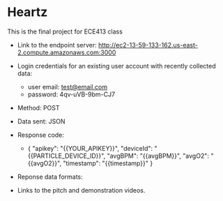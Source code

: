 # Heartz 

This is the final project for ECE413 class

- Link to the endpoint server: http://ec2-13-59-133-162.us-east-2.compute.amazonaws.com:3000
- Login credentials for an existing user account with recently collected data:
    - user email: test@email.com
    - password: 4qv-uVB-9bm-CJ7
- Method: POST
- Data sent: JSON
- Response code: 
    - {
        "apikey": "{{YOUR_APIKEY}}",
        "deviceId": "{{PARTICLE_DEVICE_ID}}",
        "avgBPM": "{{avgBPM}}",
        "avgO2": "{{avgO2}}",
        "timestamp": "{{timestamp}}"
      }

- Reponse data formats:  

- Links to the pitch and demonstration videos.  
